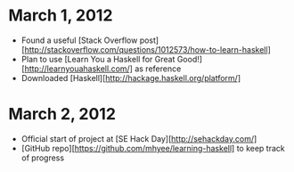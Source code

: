 March 1, 2012
=============
- Found a useful [Stack Overflow post][http://stackoverflow.com/questions/1012573/how-to-learn-haskell]
- Plan to use [Learn You a Haskell for Great Good!][http://learnyouahaskell.com/] as reference
- Downloaded [Haskell][http://hackage.haskell.org/platform/]

March 2, 2012
=============
- Official start of project at [SE Hack Day][http://sehackday.com/]
- [GitHub repo][https://github.com/mhyee/learning-haskell] to keep track of progress
